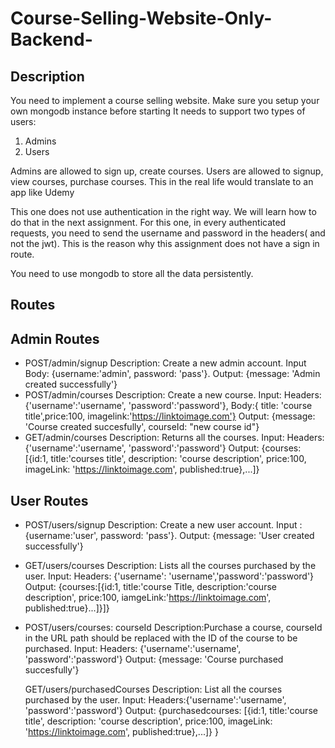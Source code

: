 # Course-Selling-Website-Only-Backend-
## Description
You need to implement a course selling website. Make sure you setup your own mongodb instance before starting 
It needs to support two types of users:
1. Admins
2. Users

Admins are allowed to sign up, create courses.
Users are allowed to signup, view courses, purchase courses.
This in the real life would translate to an app like Udemy

This one does not use authentication in the right way. We will learn how to do that in the next assignment.
For this one, in every authenticated requests, you need to send the username and password in the headers( and not the jwt).
This is the reason why this assignment does not have a sign in route.

You need to use mongodb to store all the data persistently.

## Routes
## Admin Routes
- POST/admin/signup
  Description: Create a new admin account.
  Input Body: {username:'admin', password: 'pass'}.
  Output: {message: 'Admin created successfully'}
- POST/admin/courses
  Description: Create a new course.
  Input: Headers: {'username':'username', 'password':'password'}, Body:{ title: 'course title',price:100, imagelink:'https://linktoimage.com'}
  Output: {message: 'Course created succesfully', courseId: "new course id"}
- GET/admin/courses
  Description: Returns all the courses.
  Input: Headers:{'username':'username', 'password':'password'}
  Output: {courses: [{id:1, title:'courses title', description: 'course description', price:100, imageLink: 'https://linktoimage.com', published:true},...]}
 


## User Routes
- POST/users/signup
  Description: Create a new user account.
  Input : {username:'user', password: 'pass'}.
  Output: {message: 'User created successfully'}

- GET/users/courses
  Description: Lists all the courses purchased by the user.
  Input: Headers: {'username': 'username','password':'password'}
  Output: {courses:[{id:1, title:'course Title, description:'course description', price:100, iamgeLink:'https://linktoimage.com', published:true}...]}]}

- POST/users/courses: courseId
  Description:Purchase a course, courseId in the URL path should be replaced with the ID of the course to be purchased.
  Input: Headers: {'username':'username', 'password':'password'}
  Output: {message: 'Course purchased succesfully'}

  GET/users/purchasedCourses
  Description: List all the courses purchased by the user.
  Input: Headers:{'username':'username', 'password':'password'}
  Output: {purchasedcourses: [{id:1, title:'course title', description: 'course description', price:100, imageLink: 'https://linktoimage.com', published:true},...]}
 }
